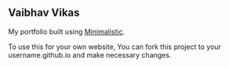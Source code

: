 ## Vaibhav Vikas

My portfolio built using [Minimalistic](https://github.com/vaibhavvikas/jekyll-theme-minimalistic).

To use this for your own website, You can fork this project to your username.github.io and make necessary changes. 
